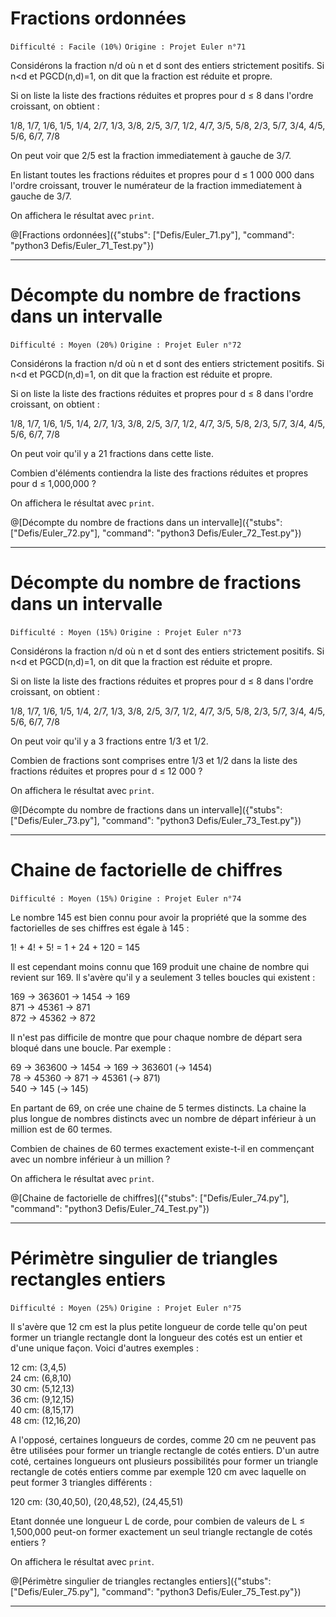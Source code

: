 # Fractions ordonnées
`Difficulté : Facile (10%)`
`Origine : Projet Euler n°71`

Considérons la fraction n/d où n et d sont des entiers strictement positifs. Si n<d et PGCD(n,d)=1, on dit que la fraction est réduite et propre.

Si on liste la liste des fractions réduites et propres pour d ≤ 8 dans l'ordre croissant, on obtient :

1/8, 1/7, 1/6, 1/5, 1/4, 2/7, 1/3, 3/8, 2/5, 3/7, 1/2, 4/7, 3/5, 5/8, 2/3, 5/7, 3/4, 4/5, 5/6, 6/7, 7/8

On peut voir que 2/5 est la fraction immediatement à gauche de 3/7.

En listant toutes les fractions réduites et propres pour d ≤ 1 000 000 dans l'ordre croissant, trouver le numérateur de la fraction immediatement à gauche de 3/7.

On affichera le résultat avec `print`.

@[Fractions ordonnées]({"stubs": ["Defis/Euler_71.py"], "command": "python3 Defis/Euler_71_Test.py"})

---

# Décompte du nombre de fractions dans un intervalle
`Difficulté : Moyen (20%)`
`Origine : Projet Euler n°72`

Considérons la fraction n/d où n et d sont des entiers strictement positifs. Si n<d et PGCD(n,d)=1, on dit que la fraction est réduite et propre.

Si on liste la liste des fractions réduites et propres pour d ≤ 8 dans l'ordre croissant, on obtient :

1/8, 1/7, 1/6, 1/5, 1/4, 2/7, 1/3, 3/8, 2/5, 3/7, 1/2, 4/7, 3/5, 5/8, 2/3, 5/7, 3/4, 4/5, 5/6, 6/7, 7/8

On peut voir qu'il y a 21 fractions dans cette liste.

Combien d'éléments contiendra la liste des fractions réduites et propres pour d ≤ 1,000,000 ?

On affichera le résultat avec `print`.

@[Décompte du nombre de fractions dans un intervalle]({"stubs": ["Defis/Euler_72.py"], "command": "python3 Defis/Euler_72_Test.py"})

---

# Décompte du nombre de fractions dans un intervalle
`Difficulté : Moyen (15%)`
`Origine : Projet Euler n°73`

Considérons la fraction n/d où n et d sont des entiers strictement positifs. Si n<d et PGCD(n,d)=1, on dit que la fraction est réduite et propre.

Si on liste la liste des fractions réduites et propres pour d ≤ 8 dans l'ordre croissant, on obtient :

1/8, 1/7, 1/6, 1/5, 1/4, 2/7, 1/3, 3/8, 2/5, 3/7, 1/2, 4/7, 3/5, 5/8, 2/3, 5/7, 3/4, 4/5, 5/6, 6/7, 7/8

On peut voir qu'il y a 3 fractions entre 1/3 et 1/2.

Combien de fractions sont comprises entre 1/3 et 1/2 dans la liste des fractions réduites et propres pour d ≤ 12 000 ?

On affichera le résultat avec `print`.

@[Décompte du nombre de fractions dans un intervalle]({"stubs": ["Defis/Euler_73.py"], "command": "python3 Defis/Euler_73_Test.py"})

---

# Chaine de factorielle de chiffres
`Difficulté : Moyen (15%)`
`Origine : Projet Euler n°74`

Le nombre 145 est bien connu pour avoir la propriété que la somme des factorielles de ses chiffres est égale à 145 :

1! + 4! + 5! = 1 + 24 + 120 = 145

Il est cependant moins connu que 169 produit une chaine de nombre qui revient sur 169. Il s'avère qu'il y a seulement 3 telles boucles qui existent : 

169 → 363601 → 1454 → 169  
871 → 45361 → 871  
872 → 45362 → 872  

Il n'est pas difficile de montre que pour chaque nombre de départ sera bloqué dans une boucle. Par exemple :

69 → 363600 → 1454 → 169 → 363601 (→ 1454)  
78 → 45360 → 871 → 45361 (→ 871)  
540 → 145 (→ 145)  

En partant de 69, on crée une chaine de 5 termes distincts. La chaine la plus longue de nombres distincts avec un nombre de départ inférieur à un million est de 60 termes.

Combien de chaines de 60 termes exactement existe-t-il en commençant avec un nombre inférieur à un million ?

On affichera le résultat avec `print`.

@[Chaine de factorielle de chiffres]({"stubs": ["Defis/Euler_74.py"], "command": "python3 Defis/Euler_74_Test.py"})

---

# Périmètre singulier de triangles rectangles entiers
`Difficulté : Moyen (25%)`
`Origine : Projet Euler n°75`

Il s'avère que 12 cm est la plus petite longueur de corde telle qu'on peut former un triangle rectangle dont la longueur des cotés est un entier et d'une unique façon. Voici d'autres exemples : 

12 cm: (3,4,5)  
24 cm: (6,8,10)  
30 cm: (5,12,13)  
36 cm: (9,12,15)  
40 cm: (8,15,17)  
48 cm: (12,16,20)  

A l'opposé, certaines longueurs de cordes, comme 20 cm ne peuvent pas être utilisées pour former un triangle rectangle de cotés entiers. D'un autre coté, certaines longueurs ont plusieurs possibilités pour former un triangle rectangle de cotés entiers comme par exemple 120 cm avec laquelle on peut former 3 triangles différents :

120 cm: (30,40,50), (20,48,52), (24,45,51)

Etant donnée une longueur L de corde, pour combien de valeurs de L ≤ 1,500,000 peut-on former exactement un seul triangle rectangle de cotés entiers ? 

On affichera le résultat avec `print`.

@[Périmètre singulier de triangles rectangles entiers]({"stubs": ["Defis/Euler_75.py"], "command": "python3 Defis/Euler_75_Test.py"})

---
